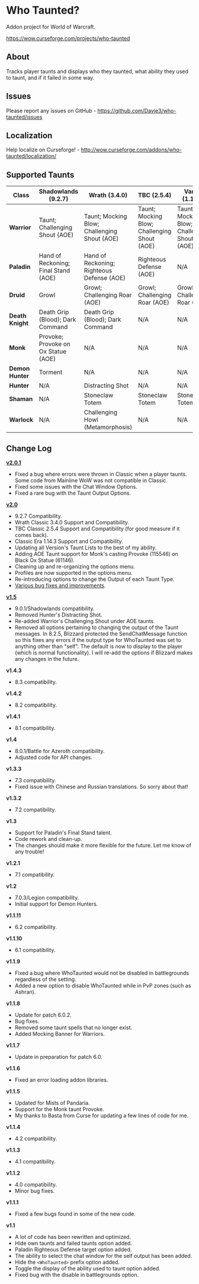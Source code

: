 # Who Taunted?
Addon project for World of Warcraft.

https://wow.curseforge.com/projects/who-taunted

## About
Tracks player taunts and displays who they taunted, what ability they used to taunt, and if it failed in some way.

## Issues

Please report any issues on GitHub - https://github.com/Davie3/who-taunted/issues

## Localization

Help localize on Curseforge! - http://wow.curseforge.com/addons/who-taunted/localization/

## Supported Taunts

| Class            | Shadowlands (9.2.7)                   | Wrath (3.4.0)                                | TBC (2.5.4)                                  | Vanilla (1.14.3)
| ---              | ---                                   | ---                                          | ---                                          | ---
| **Warrior**      | Taunt; Challenging Shout (AOE)        | Taunt; Mocking Blow; Challenging Shout (AOE) | Taunt; Mocking Blow; Challenging Shout (AOE) | Taunt; Mocking Blow; Challenging Shout (AOE)
| **Paladin**      | Hand of Reckoning; Final Stand (AOE)  | Hand of Reckoning; Righteous Defense (AOE)   | Righteous Defense (AOE)                      | N/A
| **Druid**        | Growl                                 | Growl; Challenging Roar (AOE)                | Growl; Challenging Roar (AOE)                | Growl; Challenging Roar (AOE)
| **Death Knight** | Death Grip (Blood); Dark Command      | Death Grip (Blood); Dark Command             | N/A                                          | N/A
| **Monk**         | Provoke; Provoke on Ox Statue (AOE)   | N/A                                          | N/A                                          | N/A
| **Demon Hunter** | Torment                               | N/A                                          | N/A                                          | N/A
| **Hunter**       | N/A                                   | Distracting Shot                             | N/A                                          | N/A
| **Shaman**      | N/A                                    | Stoneclaw Totem                              | Stoneclaw Totem                              | Stoneclaw Totem
| **Warlock**       | N/A                                  | Challenging Howl (Metamorphosis)             | N/A                                          | N/A

## Change Log
**[v2.0.1](https://github.com/Davie3/who-taunted/releases/tag/v2.0.1)**
- Fixed a bug where errors were thrown in Classic when a player taunts. Some code from Mainline WoW was not compatible in Classic.
- Fixed some issues with the Chat Window Options.
- Fixed a rare bug with the Taunt Output Options.

**[v2.0](https://github.com/Davie3/who-taunted/releases/tag/v2.0)**
- 9.2.7 Compatibility.
- Wrath Classic 3.4.0 Support and Compatibility.
- TBC Classic 2.5.4 Support and Compatibility (for good measure if it comes back).
- Classic Era 1.14.3 Support and Compatibility.
- Updating all Version's Taunt Lists to the best of my ability.
- Adding AOE Taunt support for Monk's casting Provoke (115546) on Black Ox Statue (61146).
- Cleaning up and re-organizing the options menu.
- Profiles are now supported in the options menu.
- Re-introducing options to change the Output of each Taunt Type.
- [Various bug fixes and improvements](https://github.com/Davie3/who-taunted/releases/tag/v2.0).

**[v1.5](https://github.com/Davie3/who-taunted/releases/tag/v1.5)**
- 9.0.1/Shadowlands compatibility.
- Removed Hunter's Distracting Shot.
- Re-added Warrior's Challenging Shout under AOE taunts
- Removed all options pertaining to changing the output of the Taunt messages. In 8.2.5, Blizzard protected the SendChatMessage function so this fixes any errors if the output type for WhoTaunted was set to anything other than "self". The default is now to display to the player (which is normal functionality). I will re-add the options if Blizzard makes any changes in the future.

**v1.4.3**
- 8.3 compatibility.

**v1.4.2**
- 8.2 compatibility.

**v1.4.1**
- 8.1 compatibility.

**v1.4**
- 8.0.1/Battle for Azeroth compatibility.
- Adjusted code for API changes.

**v1.3.3**
- 7.3 compatibility.
- Fixed issue with Chinese and Russian translations. So sorry about that!

**v1.3.2**
- 7.2 compatibility.

**v1.3**
- Support for Paladin's Final Stand talent.
- Code rework and clean-up.
- The changes should make it more flexible for the future. Let me know of any trouble!

**v1.2.1**
- 7.1 compatibility.

**v1.2**
- 7.0.3/Legion compatibility.
- Initial support for Demon Hunters.

**v1.1.11**
- 6.2 compatibility.

**v1.1.10**
- 6.1 compatibility.

**v1.1.9**
- Fixed a bug where WhoTaunted would not be disabled in battlegrounds regardless of the setting.
- Added a new option to disable WhoTaunted while in PvP zones (such as Ashran).

**v1.1.8**
- Update for patch 6.0.2.
- Bug fixes.
- Removed some taunt spells that no longer exist.
- Added Mocking Banner for Warriors.

**v1.1.7**
- Update in preparation for patch 6.0.

**v1.1.6**
- Fixed an error loading addon libraries.

**v1.1.5**
- Updated for Mists of Pandaria.
- Support for the Monk taunt Provoke.
- My thanks to Basta from Curse for updating a few lines of code for me.

**v1.1.4**
- 4.2 compatibility.

**v1.1.3**
- 4.1 compatibility.

**v1.1.2**
- 4.0 compatibility.
- Minor bug fixes.

**v1.1.1**
- Fixed a few bugs found in some of the new code.

**v1.1**
- A lot of code has been rewritten and optimized.
- Hide own taunts and failed taunts option added.
- Paladin Righteous Defense target option added.
- The ability to select the chat window for the self output has been added.
- Hide the `<WhoTaunted>` prefix option added.
- Toggle the display of the ability used to taunt option added.
- Fixed bug with the disable in battlegrounds option.